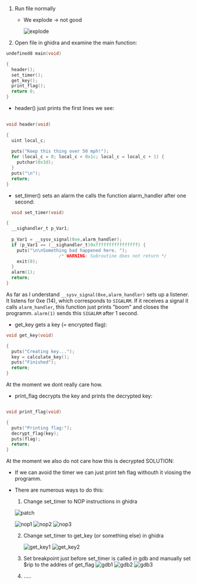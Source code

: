 1) Run file normally
   - We explode -> not good
     
     ![explode](https://github.com/user-attachments/assets/0006bcc8-d72b-4ed4-8a18-14560d39ac83)
     

2) Open file in ghidra and examine the main function:
   
```c
undefined8 main(void)

{
  header();
  set_timer();
  get_key();
  print_flag();
  return 0;
}
 ```
- header() just prints the first lines we see:
```c
  
void header(void)

{
  uint local_c;
  
  puts("Keep this thing over 50 mph!");
  for (local_c = 0; local_c < 0x1c; local_c = local_c + 1) {
    putchar(0x3d);
  }
  puts("\n");
  return;
}


```
- set_timer() sets an alarm the calls the function alarm_handler after one second:
```c
  void set_timer(void)

{
  __sighandler_t p_Var1;
  
  p_Var1 = __sysv_signal(0xe,alarm_handler);
  if (p_Var1 == (__sighandler_t)0xffffffffffffffff) {
    puts("\n\nSomething bad happened here. ");
                    /* WARNING: Subroutine does not return */
    exit(0);
  }
  alarm(1);
  return;
}
```
As far as I understand `__sysv_signal(0xe,alarm_handler)` sets up a listener. It listens for 0xe (14), which corresponds to `SIGALRM`. If it receives a signal it calls `alarm_handler`, this function just prints "boom" and closes the programm.
 `alarm(1)` sends this `SIGALRM` after 1 second.


- get_key gets a key (= encrypted flag):
```c
void get_key(void)

{
  puts("Creating key...");
  key = calculate_key();
  puts("Finished");
  return;
}
```
At the moment we dont really care how.

- print_flag decrypts the key and prints the decrypted key:
```c

void print_flag(void)

{
  puts("Printing flag:");
  decrypt_flag(key);
  puts(flag);
  return;
}

 ```
At the moment we also do not care how this is decrypted
SOLUTION:
- If we can avoid the timer we can just print teh flag withouth it vlosing the programm.
- There are numerous ways to do this:
  1) Change set_timer to NOP instructions in ghidra
     
   ![patch](https://github.com/user-attachments/assets/ebef33f2-29a6-4bf4-b7a5-a0527e6a11f0)

   ![nop1](https://github.com/user-attachments/assets/423efe53-3c83-4c2f-9f10-4ef6dea60eb9)
   ![nop2](https://github.com/user-attachments/assets/771c2b79-9a57-4256-992e-0e1d1ae1ca02)
   ![nop3](https://github.com/user-attachments/assets/4985b1b9-0d7d-46b5-86c1-ccc834c15400)

  2) Change set_timer to get_key (or something else) in ghidra
     
     ![get_key1](https://github.com/user-attachments/assets/b988b683-1af3-4120-89d2-7127298706ae)
     ![get_key2](https://github.com/user-attachments/assets/25788acc-dbcd-42f8-831f-a1dfa90f1144)

  4) Set breakpoint just before set_timer is called in gdb and manually set $rip to the addres of get_flag
     ![gdb1](https://github.com/user-attachments/assets/88a5e50d-6da0-4f78-acdf-bf5132fba105)
     ![gdb2](https://github.com/user-attachments/assets/1778d991-3bba-4e7b-ba6c-e5bf0412aaa5)
     ![gdb3](https://github.com/user-attachments/assets/f3fa76bd-8ba4-4708-ba8f-cd5e03f655a4)

  5) .....
